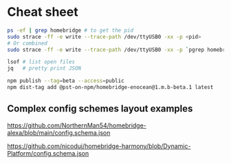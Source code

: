 # Cheat sheet


``` bash
ps -ef | grep homebridge # to get the pid
sudo strace -ff -e write --trace-path /dev/ttyUSB0 -xx -p <pid>
# Or combined
sudo strace -ff -e write --trace-path /dev/ttyUSB0 -xx -p `pgrep homebridge`
```

``` bash
lsof # list open files
jq   # pretty print JSON
```

``` bash
npm publish --tag=beta --access=public
npm dist-tag add @pst-on-npm/homebridge-enocean@1.m.b-beta.1 latest
```

## Complex config schemes layout examples

https://github.com/NorthernMan54/homebridge-alexa/blob/main/config.schema.json

https://github.com/nicoduj/homebridge-harmony/blob/Dynamic-Platform/config.schema.json
